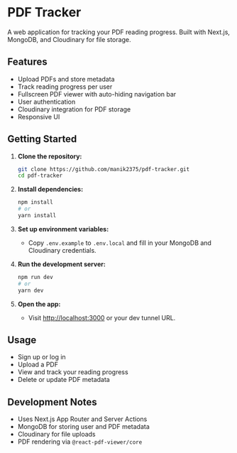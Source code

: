 # PDF Tracker

A web application for tracking your PDF reading progress. Built with Next.js, MongoDB, and Cloudinary for file storage.

## Features
- Upload PDFs and store metadata
- Track reading progress per user
- Fullscreen PDF viewer with auto-hiding navigation bar
- User authentication
- Cloudinary integration for PDF storage
- Responsive UI

## Getting Started

1. **Clone the repository:**
   ```bash
   git clone https://github.com/manik2375/pdf-tracker.git
   cd pdf-tracker
   ```
2. **Install dependencies:**
   ```bash
   npm install
   # or
   yarn install
   ```
3. **Set up environment variables:**
   - Copy `.env.example` to `.env.local` and fill in your MongoDB and Cloudinary credentials.

4. **Run the development server:**
   ```bash
   npm run dev
   # or
   yarn dev
   ```
5. **Open the app:**
   - Visit [http://localhost:3000](http://localhost:3000) or your dev tunnel URL.

## Usage
- Sign up or log in
- Upload a PDF
- View and track your reading progress
- Delete or update PDF metadata

## Development Notes
- Uses Next.js App Router and Server Actions
- MongoDB for storing user and PDF metadata
- Cloudinary for file uploads
- PDF rendering via `@react-pdf-viewer/core`
